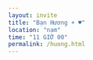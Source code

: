 ```yaml
---
layout: invite
title: "Bạn Hương + ♥"
location: "nam"
time: "11 GIỜ 00"
permalink: /huong.html
---
```


